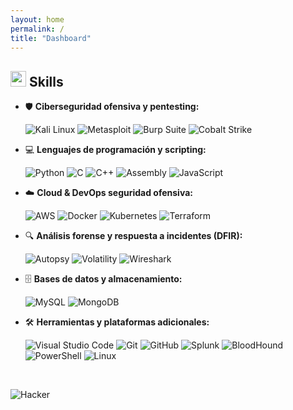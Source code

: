 ```yaml
---
layout: home
permalink: /
title: "Dashboard"
---
```


## <img src="https://media2.giphy.com/media/QssGEmpkyEOhBCb7e1/giphy.gif?cid=ecf05e47a0n3gi1bfqntqmob8g9aid1oyj2wr3ds3mg700bl&rid=giphy.gif" width="25"><b> Skills</b>

- 🛡️ **Ciberseguridad ofensiva y pentesting:**

    ![Kali Linux](https://img.shields.io/badge/Kali-268BEE?style=for-the-badge&logo=kalilinux&logoColor=white)
    ![Metasploit](https://img.shields.io/badge/Metasploit-000000?style=for-the-badge&logo=metasploit&logoColor=white)
    ![Burp Suite](https://img.shields.io/badge/Burp_Suite-FF5722?style=for-the-badge&logo=burpsuite&logoColor=white)
    ![Cobalt Strike](https://img.shields.io/badge/Cobalt_Strike-0078D7?style=for-the-badge&logo=windows&logoColor=white)

- 💻 **Lenguajes de programación y scripting:**

    ![Python](https://img.shields.io/badge/python-3670A0?style=for-the-badge&logo=python&logoColor=ffdd54)
    ![C](https://img.shields.io/badge/C-00599C?style=for-the-badge&logo=c&logoColor=white)
    ![C++](https://img.shields.io/badge/C++-00599C?style=for-the-badge&logo=c%2B%2B&logoColor=white)
    ![Assembly](https://img.shields.io/badge/Assembly-1E1E1E?style=for-the-badge&logo=assembly&logoColor=white)
    ![JavaScript](https://img.shields.io/badge/javascript-%23323330.svg?&style=for-the-badge&logo=javascript&logoColor=%23F7DF1E)

- ☁️ **Cloud & DevOps seguridad ofensiva:**

    ![AWS](https://img.shields.io/badge/AWS-232F3E?style=for-the-badge&logo=amazonaws&logoColor=white)
    ![Docker](https://img.shields.io/badge/docker-%230db7ed.svg?style=for-the-badge&logo=docker&logoColor=white)
    ![Kubernetes](https://img.shields.io/badge/kubernetes-%23326ce5.svg?style=for-the-badge&logo=kubernetes&logoColor=white)
    ![Terraform](https://img.shields.io/badge/Terraform-623CE4?style=for-the-badge&logo=terraform&logoColor=white)

- 🔍 **Análisis forense y respuesta a incidentes (DFIR):**

    ![Autopsy](https://img.shields.io/badge/Autopsy-0052CC?style=for-the-badge&logo=autopsy&logoColor=white)
    ![Volatility](https://img.shields.io/badge/Volatility-283593?style=for-the-badge&logo=linux&logoColor=white)
    ![Wireshark](https://img.shields.io/badge/Wireshark-007ACC?style=for-the-badge&logo=wireshark&logoColor=white)

- 🗄️ **Bases de datos y almacenamiento:**

    ![MySQL](https://img.shields.io/badge/MySQL-4479A1?style=for-the-badge&logo=mysql&logoColor=white)
    ![MongoDB](https://img.shields.io/badge/MongoDB-47A248?style=for-the-badge&logo=mongodb&logoColor=white)

- 🛠️ **Herramientas y plataformas adicionales:**

    ![Visual Studio Code](https://img.shields.io/badge/Visual_Studio_Code-0078d7.svg?style=for-the-badge&logo=visual-studio-code&logoColor=white)
    ![Git](https://img.shields.io/badge/git-%23F05033.svg?style=for-the-badge&logo=git&logoColor=white)
    ![GitHub](https://img.shields.io/badge/github-%23121011.svg?style=for-the-badge&logo=github&logoColor=white)
    ![Splunk](https://img.shields.io/badge/splunk-%23000000.svg?style=for-the-badge&logo=splunk&logoColor=white)
    ![BloodHound](https://img.shields.io/badge/BloodHound-DA1212?style=for-the-badge&logo=neo4j&logoColor=white)
    ![PowerShell](https://img.shields.io/badge/PowerShell-5391FE?style=for-the-badge&logo=powershell&logoColor=white)
    ![Linux](https://img.shields.io/badge/Linux-FCC624?style=for-the-badge&logo=linux&logoColor=black)

<br>

![Hacker](https://raw.githubusercontent.com/sanket9006/sanket9006/master/hacker.gif)
